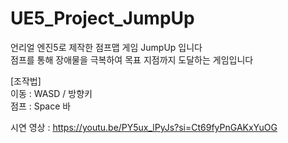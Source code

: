 # UE5_Project_JumpUp

언리얼 엔진5로 제작한 점프맵 게임 JumpUp 입니다  
점프를 통해 장애물을 극복하여 목표 지점까지 도달하는 게임입니다  

[조작법]  
이동 : WASD / 방향키  
점프 : Space 바  


시연 영상 : https://youtu.be/PY5ux_lPyJs?si=Ct69fyPnGAKxYuOG  
